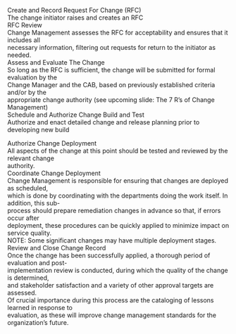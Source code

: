 Create and Record Request For Change (RFC)  
The change initiator raises and creates an RFC  
RFC Review  
Change Management assesses the RFC for acceptability and ensures that it includes all  
necessary information, filtering out requests for return to the initiator as needed.  
Assess and Evaluate The Change  
So long as the RFC is sufficient, the change will be submitted for formal evaluation by the  
Change Manager and the CAB, based on previously established criteria and/or by the  
appropriate change authority (see upcoming slide: The 7 R’s of Change Management)  
Schedule and Authorize Change Build and Test  
Authorize and enact detailed change and release planning prior to developing new build



Authorize Change Deployment  
All aspects of the change at this point should be tested and reviewed by the relevant change  
authority.  
Coordinate Change Deployment  
Change Management is responsible for ensuring that changes are deployed as scheduled,  
which is done by coordinating with the departments doing the work itself. In addition, this sub-  
process should prepare remediation changes in advance so that, if errors occur after  
deployment, these procedures can be quickly applied to minimize impact on service quality.  
NOTE: Some significant changes may have multiple deployment stages.  
Review and Close Change Record  
Once the change has been successfully applied, a thorough period of evaluation and post-  
implementation review is conducted, during which the quality of the change is determined,  
and stakeholder satisfaction and a variety of other approval targets are assessed.  
Of crucial importance during this process are the cataloging of lessons learned in response to  
evaluation, as these will improve change management standards for the organization’s future.